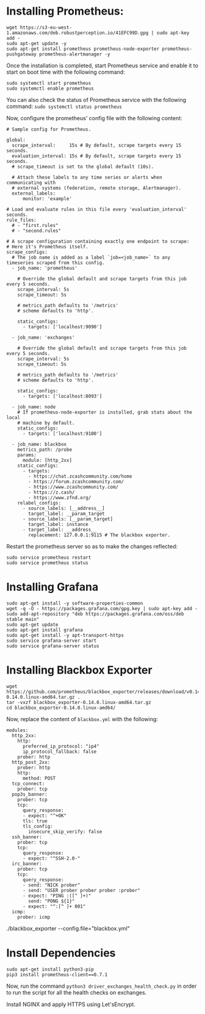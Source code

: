 # Installing Prometheus:
```
wget https://s3-eu-west-1.amazonaws.com/deb.robustperception.io/41EFC99D.gpg | sudo apt-key add -
sudo apt-get update -y
sudo apt-get install prometheus prometheus-node-exporter prometheus-pushgateway prometheus-alertmanager -y
```
Once the installation is completed, start Prometheus service and enable it to start on boot time with the following command:
```
sudo systemctl start prometheus
sudo systemctl enable prometheus
```
You can also check the status of Prometheus service with the following command:
`sudo systemctl status prometheus`

Now, configure the prometheus' config file with the following content:
```
# Sample config for Prometheus.

global:
  scrape_interval:     15s # By default, scrape targets every 15 seconds.
  evaluation_interval: 15s # By default, scrape targets every 15 seconds.
  # scrape_timeout is set to the global default (10s).

  # Attach these labels to any time series or alerts when communicating with
  # external systems (federation, remote storage, Alertmanager).
  external_labels:
      monitor: 'example'

# Load and evaluate rules in this file every 'evaluation_interval' seconds.
rule_files:
  # - "first.rules"
  # - "second.rules"

# A scrape configuration containing exactly one endpoint to scrape:
# Here it's Prometheus itself.
scrape_configs:
  # The job name is added as a label `job=<job_name>` to any timeseries scraped from this config.
  - job_name: 'prometheus'

    # Override the global default and scrape targets from this job every 5 seconds.
    scrape_interval: 5s
    scrape_timeout: 5s

    # metrics_path defaults to '/metrics'
    # scheme defaults to 'http'.

    static_configs:
      - targets: ['localhost:9090']
  
  - job_name: 'exchanges'

    # Override the global default and scrape targets from this job every 5 seconds.
    scrape_interval: 5s
    scrape_timeout: 5s

    # metrics_path defaults to '/metrics'
    # scheme defaults to 'http'.

    static_configs:
      - targets: ['localhost:8093']

  - job_name: node
    # If prometheus-node-exporter is installed, grab stats about the local
    # machine by default.
    static_configs:
      - targets: ['localhost:9100']

  - job_name: blackbox
    metrics_path: /probe
    params:
      module: [http_2xx]
    static_configs:
      - targets:
        - https://chat.zcashcommunity.com/home
        - https://forum.zcashcommunity.com/
        - https://www.zcashcommunity.com/
        - https://z.cash/
        - https://www.zfnd.org/
    relabel_configs:
      - source_labels: [__address__]
        target_label: __param_target
      - source_labels: [__param_target]
        target_label: instance
      - target_label: __address__
        replacement: 127.0.0.1:9115 # The blackbox exporter.
```
Restart the prometheus server so as to make the changes reflected:
```
sudo service prometheus restart
sudo service prometheus status
```

# Installing Grafana
```
sudo apt-get install -y software-properties-common
wget -q -O - https://packages.grafana.com/gpg.key | sudo apt-key add -
sudo add-apt-repository "deb https://packages.grafana.com/oss/deb stable main"
sudo apt-get update
sudo apt-get install grafana
sudo apt-get install -y apt-transport-https
sudo service grafana-server start
sudo service grafana-server status
```

# Installing Blackbox Exporter
```
wget https://github.com/prometheus/blackbox_exporter/releases/download/v0.14.0/blackbox_exporter-0.14.0.linux-amd64.tar.gz .
tar -vxzf blackbox_exporter-0.14.0.linux-amd64.tar.gz
cd blackbox_exporter-0.14.0.linux-amd64/
```
Now, replace the content of `blackbox.yml` with the following:
```
modules:
  http_2xx:
    http:
      preferred_ip_protocol: "ip4"
      ip_protocol_fallback: false
    prober: http
  http_post_2xx:
    prober: http
    http:
      method: POST
  tcp_connect:
    prober: tcp
  pop3s_banner:
    prober: tcp
    tcp:
      query_response:
      - expect: "^+OK"
      tls: true
      tls_config:
        insecure_skip_verify: false
  ssh_banner:
    prober: tcp
    tcp:
      query_response:
      - expect: "^SSH-2.0-"
  irc_banner:
    prober: tcp
    tcp:
      query_response:
      - send: "NICK prober"
      - send: "USER prober prober prober :prober"
      - expect: "PING :([^ ]+)"
        send: "PONG ${1}"
      - expect: "^:[^ ]+ 001"
  icmp:
    prober: icmp

```
./blackbox_exporter --config.file="blackbox.yml"

# Install Dependencies
```
sudo apt-get install python3-pip
pip3 install prometheus-client==0.7.1
```

Now, run the command `python3 driver_exchanges_health_check.py` in order to run the script for all the health checks on exchanges.


Install NGINX and apply HTTPS using Let'sEncrypt.
